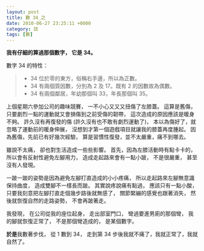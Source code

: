 ```yaml
---
layout: post
title: 數 34_之
date: 2010-06-27 23:25:11 +0000
category: 誌
tags: [數]
---
```


**我有仔細的算過那個數字，
它是 34。**

數字 34 的特性：
>- 34 位於零的東方，俗稱右手邊，所以為正數。
>- 34 有兩個質因數，分別為 2 及 17。既有 2 的因數故為偶數。
>- 34 有兩個鄰居，年幼那個叫 33，年長那個叫 35。

<!--more-->

上個星期六參加公司的趣味競賽，
一不小心又又又扭傷了左膝蓋。
這算是舊傷，
只要劇烈一點的運動就又會損傷到之前受傷的韌帶，
這次造成的原因應該是暖身不夠。
許久沒有再復發的傷 (許久沒有也不敢有劇烈運動了)，
本以為傷好了，就忽略了運動前的暖身伸展，
沒想到才第一個遊戲項目就讓我的膝蓋再度腫起。
因為舊傷，先前已有好幾次經驗，
算是習慣性復發，並不太嚴重，痛不到哪去。

雖說不太痛，
卻也對生活造成一些些影響。
首先，因為左膝活動時有點卡卡的，
所以會有反射性避免左腳用力，
造成走起路來會有一點小跛，
不是很嚴重，
甚至沒有人發現。

一跛一跛的姿勢是因為避免左腳打直造成的小小疼痛，
所以走起路來左腳無意識保持曲度，
造成雙腳不一樣長而跛。
其實說疼說痛有點過，
應該只有一點小酸，
只要我刻意把左腳打直走個幾步路後就無感了， 
關節緊繃的感覺也跟著消失，
然後就恢復自然的走路姿勢，
不會再跛著走。

我發現，
在公司從我的座位起身，
走出部室門口，
彎過要進男廁的那個彎，
我的腳就恢復正常了，
不是那個彎造成的，
是某個數字。

**於是**我數著步伐，
從 1 數到 34，
走到第 34 步後我就不痛了，我就正常了，我就自然了。
